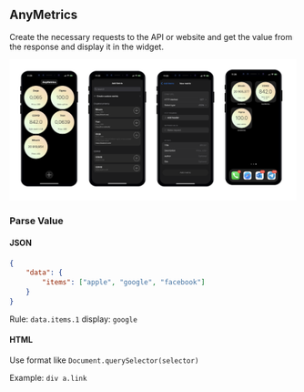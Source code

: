 ## AnyMetrics

Create the necessary requests to the API or website and get the value from the response and display it in the widget.

![Preview](preview.png)

### Parse Value

#### JSON


``` json
{
	"data": {
		"items": ["apple", "google", "facebook"]
	}
}
```

Rule: `data.items.1` display: `google`


#### HTML

Use format like `Document.querySelector(selector)`

Example: `div a.link`